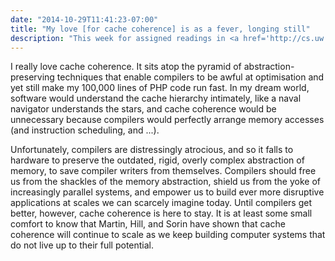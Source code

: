 ```yaml
---
date: "2014-10-29T11:41:23-07:00"
title: "My love [for cache coherence] is as a fever, longing still"
description: "This week for assigned readings in <a href='http://cs.uw.edu/548'>our architecture class</a>, we read about cache coherence. I love cache coherence and wrote about why."
---
```


I really love cache coherence. It sits atop the pyramid of
abstraction-preserving techniques that enable compilers to be awful at
optimisation and yet still make my 100,000 lines of PHP code run fast. In my
dream world, software would understand the cache hierarchy intimately, like a
naval navigator understands the stars, and cache coherence would be unnecessary
because compilers would perfectly arrange memory accesses (and instruction
scheduling, and ...). 

Unfortunately, compilers are distressingly atrocious,
and so it falls to hardware to preserve the outdated, rigid, overly complex
abstraction of memory, to save compiler writers from themselves. Compilers
should free us from the shackles of the memory abstraction, shield us from the
yoke of increasingly parallel systems, and empower us to build ever more
disruptive applications at scales we can scarcely imagine today. Until compilers
get better, however, cache coherence is here to stay. It is at least some small
comfort to know that Martin, Hill, and Sorin have shown that cache coherence
will continue to scale as we keep building computer systems that do not live up
to their full potential.
